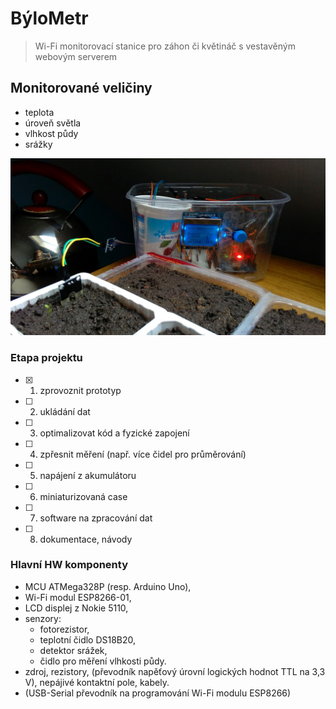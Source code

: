 # BýloMetr

> Wi-Fi monitorovací stanice pro záhon či květináč s vestavěným webovým serverem

## Monitorované veličiny
- teplota
- úroveň světla
- vlhkost půdy
- srážky

![Fotodokumentace](/fotodokumentace/001.jpg)

### Etapa projektu
- [x] 1. zprovoznit prototyp
- [ ] 2. ukládání dat
- [ ] 3. optimalizovat kód a fyzické zapojení
- [ ] 4. zpřesnit měření (např. více čidel pro průměrování)
- [ ] 5. napájení z akumulátoru
- [ ] 6. miniaturizovaná case
- [ ] 7. software na zpracování dat
- [ ] 8. dokumentace, návody

### Hlavní HW komponenty
- MCU ATMega328P (resp. Arduino Uno),
- Wi-Fi modul ESP8266-01,
- LCD displej z Nokie 5110,
- senzory:
  - fotorezistor,
  - teplotní čidlo DS18B20,
  - detektor srážek,
  - čidlo pro měření vlhkosti půdy.
- zdroj, rezistory, (převodník napěťový úrovní logických hodnot TTL na 3,3 V), nepájivé kontaktní pole, kabely.
- (USB-Serial převodník na programování Wi-Fi modulu ESP8266)
